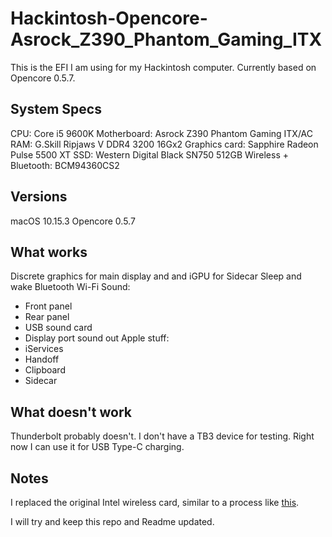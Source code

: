 # Hackintosh-Opencore-Asrock_Z390_Phantom_Gaming_ITX

This is the EFI I am using for my Hackintosh computer. Currently based on Opencore 0.5.7.

## System Specs

CPU: Core i5 9600K
Motherboard: Asrock Z390 Phantom Gaming ITX/AC
RAM: G.Skill Ripjaws V DDR4 3200 16Gx2
Graphics card: Sapphire Radeon Pulse 5500 XT
SSD: Western Digital Black SN750 512GB
Wireless + Bluetooth: BCM94360CS2

## Versions

macOS 10.15.3
Opencore 0.5.7

## What works

Discrete graphics for main display and and iGPU for Sidecar
Sleep and wake
Bluetooth
Wi-Fi
Sound:
- Front panel
- Rear panel
- USB sound card
- Display port sound out
Apple stuff:
- iServices
- Handoff
- Clipboard
- Sidecar

## What doesn't work

Thunderbolt probably doesn't. I don't have a TB3 device for testing. Right now I can use it for USB Type-C charging.

## Notes

I replaced the original Intel wireless card, similar to a process like [this](https://icyleaf.com/images/install-boardcom-module-to-motherboard.jpg).

I will try and keep this repo and Readme updated.
